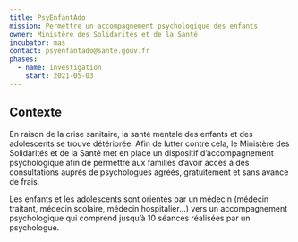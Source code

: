 ```yaml
---
title: PsyEnfantAdo
mission: Permettre un accompagnement psychologique des enfants
owner: Ministère des Solidarités et de la Santé
incubator: mas
contact: psyenfantado@sante.gouv.fr
phases:
  - name: investigation
    start: 2021-05-03
---
```


## Contexte

En raison de la crise sanitaire, la santé mentale des enfants et des adolescents se trouve détériorée. Afin de lutter contre cela, le Ministère des Solidarités et de la Santé met en place un dispositif d’accompagnement psychologique afin de permettre aux familles d’avoir accès à des consultations auprès de psychologues agréés, gratuitement et sans avance de frais.

Les enfants et les adolescents sont orientés par un médecin (médecin traitant, médecin scolaire, médecin hospitalier...) vers un accompagnement psychologique qui comprend jusqu’à 10 séances réalisées par un psychologue.
